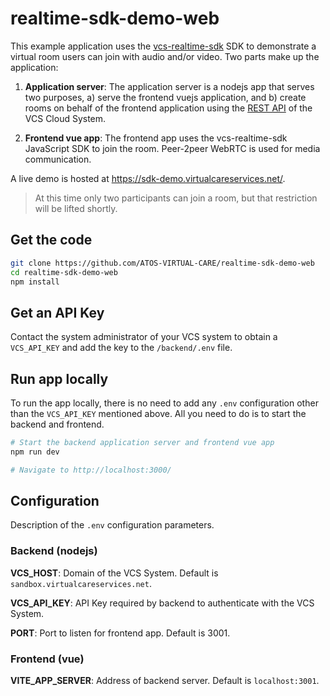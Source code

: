 # realtime-sdk-demo-web

This example application uses the [vcs-realtime-sdk](https://sdk.virtualcareservices.net/) SDK to demonstrate a virtual room users can join with audio and/or video. Two parts make up the application:

1. **Application server**: The application server is a nodejs app that serves two purposes, a) serve the frontend vuejs application, and b) create rooms on behalf of the frontend application using the [REST API](https://sdk.virtualcareservices.net/sdks/rest/) of the VCS Cloud System.

2. **Frontend vue app**: The frontend app uses the vcs-realtime-sdk JavaScript SDK to join the room. Peer-2peer WebRTC is used for media communication.

A live demo is hosted at <https://sdk-demo.virtualcareservices.net/>.

> At this time only two participants can join a room, but that restriction will be lifted shortly.

## Get the code

```bash
git clone https://github.com/ATOS-VIRTUAL-CARE/realtime-sdk-demo-web
cd realtime-sdk-demo-web
npm install
```

## Get an API Key

Contact the system administrator of your VCS system to obtain a `VCS_API_KEY` and add the key to the `/backend/.env` file.

## Run app locally

To run the app locally, there is no need to add any `.env` configuration other than the `VCS_API_KEY` mentioned above. All you need to do is to start the backend and frontend.

```bash
# Start the backend application server and frontend vue app
npm run dev

# Navigate to http://localhost:3000/
```

## Configuration

Description of the `.env` configuration parameters.

### Backend (nodejs)

**VCS_HOST**: Domain of the VCS System. Default is `sandbox.virtualcareservices.net`.

**VCS_API_KEY**: API Key required by backend to authenticate with the VCS System.

**PORT**: Port to listen for frontend app. Default is 3001.

### Frontend (vue)

**VITE_APP_SERVER**: Address of backend server. Default is `localhost:3001`.
